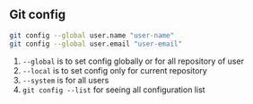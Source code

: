 ## Git config
```bash
git config --global user.name "user-name"
git config --global user.email "user-email"
```

1. `--global` is to set config globally or for all repository of user
2. `--local` is to set config only for current repository
3. `--system` is for all users
4. `git config --list` for seeing all configuration list